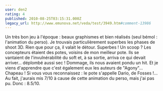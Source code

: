 ```yaml
---
user: den2
rating: 4
published: 2010-08-25T03:15:31.000Z
legacy_url: http://www.emunova.net/veda/test/3949.htm#comment-13986
---
```

Un très bon jeu à l'époque : beaux graphismes et bien réalisés (seul bémol : l'animation du perso). Je trouvais particulièrement superbes les phases de shoot 3D. Rien que pour ça, il valait le détour. Superbes !
Un scoop ? Les concepteurs étaient des potes, voisins de mon meilleur pote. Ils se vantaient de l'invulnérabilité du soft et, à sa sortie, arriva ce qui devait arriver... déplombé aussi sec ! Dommage, ils nous avaient pondu un hit. Et je viens d'apprendre que c'est également eux les auteurs de "Agony"... Chapeau !
Si vous vous reconnaissez : le pote s'appelle Dario, de Fosses !...
Au fait, j'aurais mis 7/10 à cause de cette animation du perso, mais j'ai pas pu. Donc : 8.5/10\.